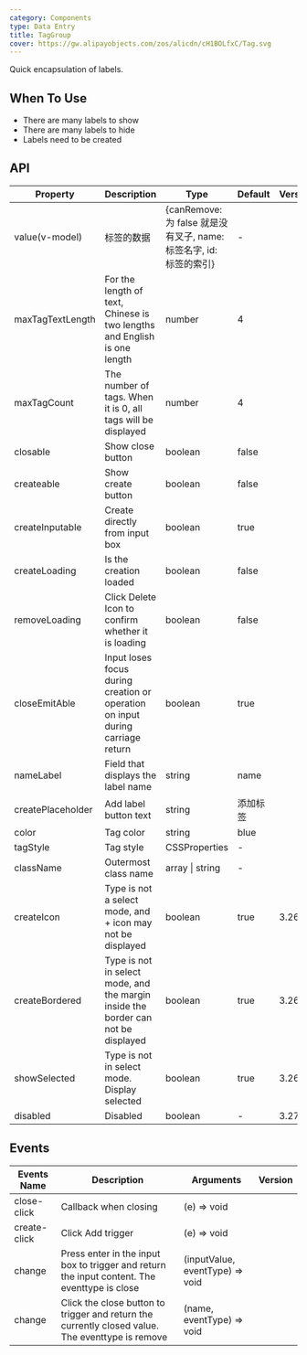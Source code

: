 ```yaml
---
category: Components
type: Data Entry
title: TagGroup
cover: https://gw.alipayobjects.com/zos/alicdn/cH1BOLfxC/Tag.svg
---
```


Quick encapsulation of labels.

## When To Use

- There are many labels to show
- There are many labels to hide
- Labels need to be created

## API

| Property | Description | Type | Default | Version |
| --- | --- | --- | --- | --- |
| value(v-model) | 标签的数据 | {canRemove: 为 false 就是没有叉子, name: 标签名字, id: 标签的索引} | - |  |
| maxTagTextLength | For the length of text, Chinese is two lengths and English is one length | number | 4 |  |
| maxTagCount | The number of tags. When it is 0, all tags will be displayed | number | 4 |  |
| closable | Show close button | boolean | false |  |
| createable | Show create button | boolean | false |  |
| createInputable | Create directly from input box | boolean | true |  |
| createLoading | Is the creation loaded | boolean | false |  |
| removeLoading | Click Delete Icon to confirm whether it is loading | boolean | false |  |
| closeEmitAble | Input loses focus during creation or operation on input during carriage return | boolean | true |  |
| nameLabel | Field that displays the label name | string | name |  |
| createPlaceholder | Add label button text | string | 添加标签 |  |
| color | Tag color | string | blue |  |
| tagStyle | Tag style | CSSProperties | - |  |
| className | Outermost class name | array \| string | - |  |
| createIcon | Type is not a select mode, and + icon may not be displayed | boolean | true | 3.26.0 |
| createBordered | Type is not in select mode, and the margin inside the border can not be displayed | boolean | true | 3.26.0 |
| showSelected | Type is not in select mode. Display selected | boolean | true | 3.26.0 |
| disabled | Disabled | boolean | - | 3.27.0 |

## Events

| Events Name | Description | Arguments | Version |
| --- | --- | --- | --- |
| close-click | Callback when closing | (e) => void |
| create-click | Click Add trigger | (e) => void |
| change | Press enter in the input box to trigger and return the input content. The eventtype is close | (inputValue, eventType) => void |
| change | Click the close button to trigger and return the currently closed value. The eventtype is remove | (name, eventType) => void |
